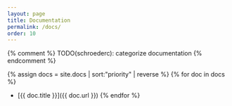 ```yaml
---
layout: page
title: Documentation
permalink: /docs/
order: 10
---
```


{% comment %}
TODO(schroederc): categorize documentation
{% endcomment %}

{% assign docs = site.docs | sort:"priority" | reverse %}
{% for doc in docs %}
- [{{ doc.title }}]({{ doc.url }})
{% endfor %}
